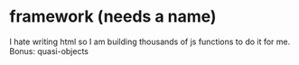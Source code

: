# framework (needs a name)
I hate writing html so I am building thousands of js functions to do it for me.
Bonus:
quasi-objects
